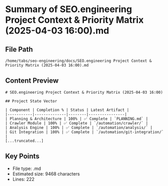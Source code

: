 # Summary of SEO.engineering Project Context & Priority Matrix (2025-04-03 16:00).md
  
## File Path
`/home/tabs/seo-engineering/docs/SEO.engineering Project Context & Priority Matrix (2025-04-03 16:00).md`

## Content Preview
```
# SEO.engineering Project Context & Priority Matrix (2025-04-03 16:00)

## Project State Vector

| Component | Completion % | Status | Latest Artifact |
|-----------|--------------|--------|----------------|
| Planning & Architecture | 100% | ✅ Complete | `PLANNING.md` |
| Crawler Module | 100% | ✅ Complete | `/automation/crawler/` |
| Analysis Engine | 100% | ✅ Complete | `/automation/analysis/` |
| Git Integration | 100% | ✅ Complete | `/automation/git-integration/` |
[...truncated...]
```

## Key Points
- File type: .md
- Estimated size: 9468 characters
- Lines: 222
